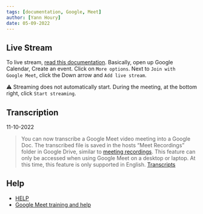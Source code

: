 ```yaml
---
tags: [documentation, Google, Meet]
author: [Yann Houry]
date: 05-09-2022
---
```


## Live Stream
To live stream, [read this documentation](https://support.google.com/meet/answer/9308630?amp;hl=en&product_name=UnuFlow&co=GENIE.Platform%3DDesktop&hl=en&visit_id=637606454577790480-3503056280&rd=1&src=supportwidget0).
Basically, open up Google Calendar, Create an event. Click on `More options`. Next to `Join with Google Meet`, click the Down arrow and `Add live stream`.

⚠️ Streaming does not automatically start. During the meeting, at the bottom right, click `Start streaming`.

## Transcription
11-10-2022

> You can now transcribe a Google Meet video meeting into a Google Doc. The transcribed file is saved in the hosts “Meet Recordings” folder in Google Drive, similar to [meeting recordings](https://support.google.com/meet/answer/9308681?hl=en#:~:text=Recordings%20are%20saved%20to%20the,or%20notifications%20are%20not%20included.). This feature can only be accessed when using Google Meet on a desktop or laptop. At this time, this feature is only supported in English.
> [Transcripts](http://workspaceupdates.googleblog.com/2022/10/google-meet-transcripts.html)

## Help
- [HELP](https://support.google.com/meet/?hl=en-GB#topic=7306097)
- [Google Meet training and help](https://support.google.com/a/users/answer/9282720?hl=en-GB&ref_topic=7306097&visit_id=637977847320800826-4026178066&rd=1)
